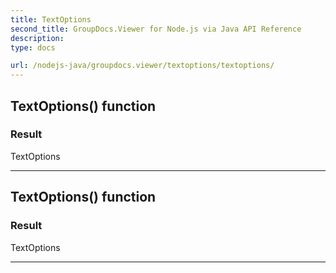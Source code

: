 ```yaml
---
title: TextOptions
second_title: GroupDocs.Viewer for Node.js via Java API Reference
description: 
type: docs

url: /nodejs-java/groupdocs.viewer/textoptions/textoptions/
---
```


## TextOptions() function


### Result
TextOptions


---


## TextOptions() function


### Result
TextOptions


---


